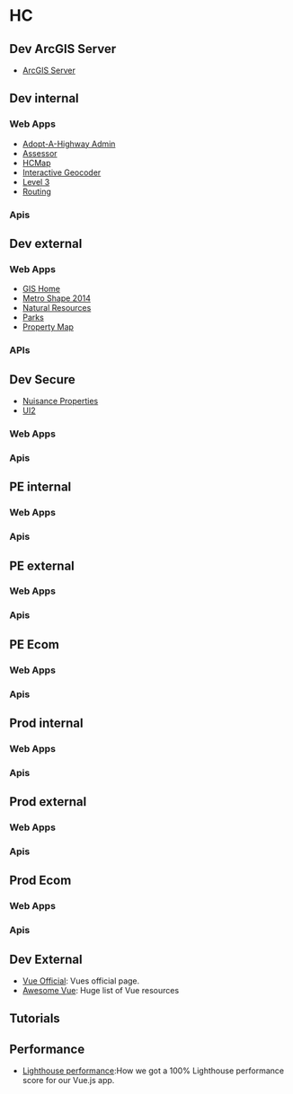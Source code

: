 # HC
## Dev ArcGIS Server
* [ArcGIS Server](https://hcgis-dev.hennepin.us/arcgis/rest/services)
## Dev internal
### Web Apps
* [Adopt-A-Highway Admin](https://hcgis-dev.hennepin.us/AAHAdmin/default.aspx)
* [Assessor](https://hcgis-dev.hennepin.us/assessor/map/Index.html)
* [HCMap](http://hcgis-dev.hennepin.us/hcmap/viewer/index.html)
* [Interactive Geocoder](https://hcgis-dev.hennepin.us/agsinteractivegeocoder/default.aspx)
* [Level 3](https://hcgis-dev.hennepin.us/level3/index.html)
* [Routing](http://hcgis-dev.hennepin.us/routing/map/default.aspx)
### Apis
## Dev external
### Web Apps
* [GIS Home](https://hcgis-dev.hennepin.us/Home/)
* [Metro Shape 2014](https://hcgis-dev.hennepin.us/MetroSHAPE2014-Survey/index.html)
* [Natural Resources](https://hcgis-dev.hennepin.us/naturalresources/map/default.aspx)
* [Parks](https://hcgis-dev.hennepin.us/parks/map/default.aspx)
* [Property Map](https://hcgis-dev.hennepin.us/property/map/default.aspx)
### APIs
## Dev Secure
* [Nuisance Properties](https://hcgis-dev.hennepin.us/NuisanceProperties/default.aspx)
* [UI2](https://hcgis-dev.hennepin.us/UI2/default.aspx)


### Web Apps

### Apis

## PE internal

### Web Apps

### Apis

## PE external

### Web Apps

### Apis

## PE Ecom

### Web Apps

### Apis

## Prod internal

### Web Apps

### Apis

## Prod external

### Web Apps

### Apis

## Prod Ecom

### Web Apps

### Apis



## Dev External
* [Vue Official](https://vuejs.org/): Vues official page.
* [Awesome Vue](https://github.com/vuejs/awesome-vue): Huge list of Vue resources

## Tutorials

## Performance
* [Lighthouse performance](https://checklyhq.com/blog/2018/08/how-we-got-a-100-lighthouse-performance-score-for-our-vue.js-app/):How we got a 100% Lighthouse performance score for our Vue.js app.

